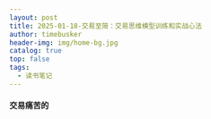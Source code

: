 ```yaml
---
layout: post
title: 2025-01-18-交易至简：交易思维模型训练和实战心法
author: timebusker
header-img: img/home-bg.jpg
catalog: true
top: false
tags:
  - 读书笔记
---
```

#### 交易痛苦的





